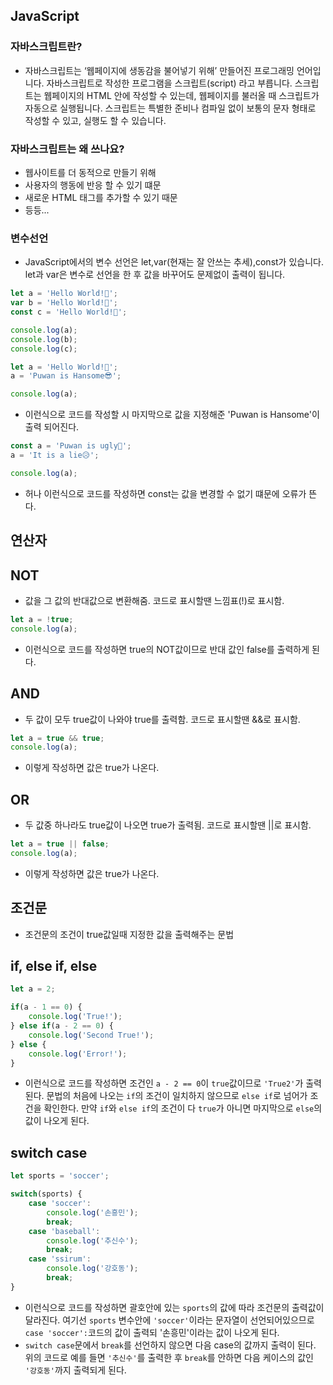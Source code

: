 ## JavaScript

### 자바스크립트란?
- 자바스크립트는 ‘웹페이지에 생동감을 불어넣기 위해’ 만들어진 프로그래밍 언어입니다.
자바스크립트로 작성한 프로그램을 스크립트(script) 라고 부릅니다. 스크립트는 웹페이지의 HTML 안에 작성할 수 있는데, 웹페이지를 불러올 때 스크립트가 자동으로 실행됩니다.
스크립트는 특별한 준비나 컴파일 없이 보통의 문자 형태로 작성할 수 있고, 실행도 할 수 있습니다.

### 자바스크립트는 왜 쓰나요?
- 웹사이트를 더 동적으로 만들기 위해
- 사용자의 행동에 반응 할 수 있기 떄문
- 새로운 HTML 태그를 추가할 수 있기 때문   
- 등등...

### 변수선언
- JavaScript에서의 변수 선언은 let,var(현재는 잘 안쓰는 추세),const가 있습니다.   
let과 var은 변수로 선언을 한 후 값을 바꾸어도 문제없이 출력이 됩니다.
```javascript
let a = 'Hello World!🐬';
var b = 'Hello World!🐬';
const c = 'Hello World!🐬';

console.log(a);
console.log(b);
console.log(c);
```

```javascript
let a = 'Hello World!🐬';
a = 'Puwan is Hansome😎';

console.log(a);
```
- 이런식으로 코드를 작성할 시 마지막으로 값을 지정해준 'Puwan is Hansome'이 출력 되어진다.

```javascript
const a = 'Puwan is ugly🤢';
a = 'It is a lie😥';

console.log(a);
```
- 허나 이런식으로 코드를 작성하면 const는 값을 변경할 수 없기 떄문에 오류가 뜬다.

## 연산자
 ## NOT
 - 값을 그 값의 반대값으로 변환해줌. 코드로 표시할땐 느낌표(!)로 표시함.
```javascript
let a = !true;
console.log(a);
```
-  이런식으로 코드를 작성하면 true의 NOT값이므로 반대 값인 false를 출력하게 된다.
 ## AND
 - 두 값이 모두 true값이 나와야 true를 출력함. 코드로 표시할땐 &&로 표시함.

 ```javascript
 let a = true && true;
 console.log(a);
 ```
 - 이렇게 작성하면 값은 true가 나온다.

 ## OR
 - 두 값중 하나라도 true값이 나오면 true가 출력됨. 코드로 표시할땐 ||로 표시함.

 ```javascript
 let a = true || false;
 console.log(a);
 ```
 - 이렇게 작성하면 값은 true가 나온다.

## 조건문
- 조건문의 조건이 true값일때 지정한 값을 출력해주는 문법
 ## if, else if, else
 ```javascript
 let a = 2;
 
 if(a - 1 == 0) {
     console.log('True!');
 } else if(a - 2 == 0) {
     console.log('Second True!');
 } else {
     console.log('Error!');
 }
 ```
 - 이런식으로 코드를 작성하면 조건인 ```a - 2 == 0```이 ```true```값이므로 ```'True2'```가 출력된다. 문법의 처음에 나오는 ```if```의 조건이 일치하지 않으므로 ```else if```로 넘어가 조건을 확인한다. 만약 ```if```와 ```else if```의 조건이 다 ```true```가 아니면 마지막으로 ```else```의 값이 나오게 된다.

 ## switch case

 ```javascript
 let sports = 'soccer';

 switch(sports) {
     case 'soccer':
         console.log('손흥민');
         break;
     case 'baseball':
         console.log('추신수');
         break;
     case 'ssirum':
         console.log('강호동');
         break;
 }
 ```
 - 이런식으로 코드를 작성하면 괄호안에 있는 ```sports```의 값에 따라 조건문의 출력값이 달라진다. 여기선 ```sports``` 변수안에 ```'soccer'```이라는 문자열이 선언되어있으므로 ```case 'soccer':```코드의 값이 출력되 '손흥민'이라는 값이 나오게 된다. 
 - ```switch case```문에서 ```break```를 선언하지 않으면 다음 case의 값까지 출력이 된다. 위의 코드로 예를 들면 ```'추신수'```를 출력한 후 ```break```를 안하면 다음 케이스의 값인 ```'강호동'```까지 출력되게 된다.